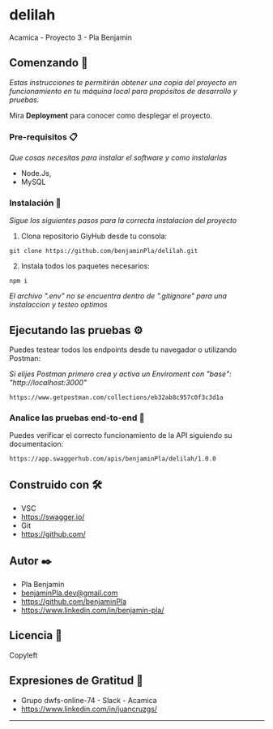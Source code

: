 # delilah

Acamica - Proyecto 3 - Pla Benjamin

## Comenzando 🚀

_Estas instrucciones te permitirán obtener una copia del proyecto en funcionamiento en tu máquina local para propósitos de desarrollo y pruebas._

Mira **Deployment** para conocer como desplegar el proyecto.

### Pre-requisitos 📋

_Que cosas necesitas para instalar el software y como instalarlas_

- Node.Js,
- MySQL

### Instalación 🔧

_Sigue los siguientes pasos para la correcta instalacion del proyecto_

1. Clona repositorio GiyHub desde tu consola:

```
git clone https://github.com/benjaminPla/delilah.git
```

2. Instala todos los paquetes necesarios:

```
npm i
```

_El archivo ".env" no se encuentra dentro de ".gitignore" para una instalaccion y testeo optimos_

## Ejecutando las pruebas ⚙️

Puedes testear todos los endpoints desde tu navegador o utilizando Postman:

_Si elijes Postman primero crea y activa un Enviroment con "base": "http://localhost:3000"_

```
https://www.getpostman.com/collections/eb32ab8c957c0f3c3d1a
```

### Analice las pruebas end-to-end 🔩

Puedes verificar el correcto funcionamiento de la API siguiendo su documentacion:

```
https://app.swaggerhub.com/apis/benjaminPla/delilah/1.0.0
```

## Construido con 🛠️

- VSC
- https://swagger.io/
- Git
- https://github.com/

## Autor ✒️

- Pla Benjamin
- benjaminPla.dev@gmail.com
- https://github.com/benjaminPla
- https://www.linkedin.com/in/benjamin-pla/

## Licencia 📄

Copyleft

## Expresiones de Gratitud 🎁

- Grupo dwfs-online-74 - Slack - Acamica
- https://www.linkedin.com/in/juancruzgs/

---
